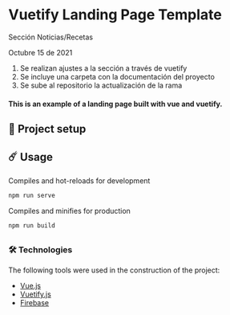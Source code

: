 # Vuetify Landing Page Template

Sección Noticias/Recetas

Octubre 15 de 2021

1. Se realizan ajustes a la sección a través de vuetify
2. Se incluye una carpeta con la documentación del proyecto
3. Se sube al repositorio la actualización de la rama



#### This is an example of a landing page built with vue and vuetify.


## 🚀 Project setup

## ☄️ Usage

Compiles and hot-reloads for development
```bash
npm run serve
```

Compiles and minifies for production
```bash
npm run build
```
##
### 🛠️ Technologies

The following tools were used in the construction of the project:

- [Vue.js](https://vuejs.org/)
- [Vuetify.js](https://vuetifyjs.com/)
- [Firebase](https://firebase.google.com/)

